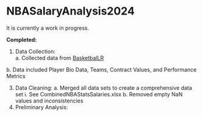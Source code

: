 # NBASalaryAnalysis2024

It is currently a work in progress.

**Completed:**

1. Data Collection:     
  a. Collected data from [BasketbalLR  ](https://www.basketball-reference.com/)

  b. Data included Player Bio Data, Teams, Contract Values, and Performance Metrics
    
  3. Data Cleaning:
    a. Merged all data sets to create a comprehensive data set
      i. See CombinedNBAStatsSalaries.xlsx
    b. Removed empty NaN values and inconsistencies
  4. Preliminary Analysis:
